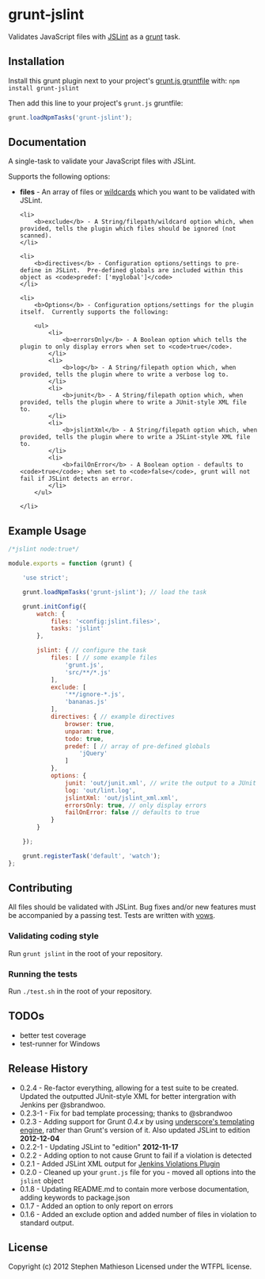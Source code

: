# grunt-jslint

Validates JavaScript files with [JSLint](https://github.com/douglascrockford/JSLint) as a [grunt](https://github.com/cowboy/grunt) task.

## Installation
Install this grunt plugin next to your project's [grunt.js gruntfile][getting_started] with: `npm install grunt-jslint`

Then add this line to your project's `grunt.js` gruntfile:

```javascript
grunt.loadNpmTasks('grunt-jslint');
```

[npm_registry_page]: http://search.npmjs.org/#/grunt-jslint
[grunt]: https://github.com/cowboy/grunt
[getting_started]: https://github.com/cowboy/grunt/blob/master/docs/getting_started.md

## Documentation

A single-task to validate your JavaScript files with JSLint.

Supports the following options:


<ul>
	<li>
		<b>files</b> - An array of files or <a href="https://github.com/gruntjs/grunt/blob/master/docs/api_file.md#file-lists-and-wildcards">wildcards</a> which you want to be validated with JSLint.
	</li>

	<li>
		<b>exclude</b> - A String/filepath/wildcard option which, when provided, tells the plugin which files should be ignored (not scanned).
	</li>

	<li>
		<b>directives</b> - Configuration options/settings to pre-define in JSLint.  Pre-defined globals are included within this object as <code>predef: ['myglobal']</code>
	</li>

	<li>
		<b>Options</b> - Configuration options/settings for the plugin itself.  Currently supports the following:

		<ul>
			<li>
				<b>errorsOnly</b> - A Boolean option which tells the plugin to only display errors when set to <code>true</code>.
			</li>
			<li>
				<b>log</b> - A String/filepath option which, when provided, tells the plugin where to write a verbose log to.
			</li>
			<li>
				<b>junit</b> - A String/filepath option which, when provided, tells the plugin where to write a JUnit-style XML file to.
			</li>
			<li>
				<b>jslintXml</b> - A String/filepath option which, when provided, tells the plugin where to write a JSLint-style XML file to.
			</li>
			<li>
				<b>failOnError</b> - A Boolean option - defaults to <code>true</code>; when set to <code>false</code>, grunt will not fail if JSLint detects an error.
			</li>
		</ul>

	</li>
</ul>


## Example Usage
```javascript
/*jslint node:true*/

module.exports = function (grunt) {

	'use strict';

	grunt.loadNpmTasks('grunt-jslint'); // load the task

	grunt.initConfig({
		watch: {
			files: '<config:jslint.files>',
			tasks: 'jslint'
		},

		jslint: { // configure the task
			files: [ // some example files
				'grunt.js',
				'src/**/*.js'
			],
			exclude: [
				'**/ignore-*.js',
				'bananas.js'
			],
			directives: { // example directives
				browser: true,
				unparam: true,
				todo: true,
				predef: [ // array of pre-defined globals
					'jQuery'
				]
			},
			options: {
				junit: 'out/junit.xml', // write the output to a JUnit XML
				log: 'out/lint.log',
				jslintXml: 'out/jslint_xml.xml',
				errorsOnly: true, // only display errors
				failOnError: false // defaults to true
			}
		}

	});

	grunt.registerTask('default', 'watch');
};
```

## Contributing

All files should be validated with JSLint.  Bug fixes and/or new features must be accompanied by a passing test.  Tests are written with [vows](http://vowsjs.org/).

### Validating coding style

Run `grunt jslint` in the root of your repository.

### Running the tests

Run `./test.sh` in the root of your repository.

## TODOs

- better test coverage
- test-runner for Windows

## Release History
* 0.2.4 - Re-factor everything, allowing for a test suite to be created.  Updated the outputted JUnit-style XML for better intergration with Jenkins per @sbrandwoo.
* 0.2.3-1 - Fix for bad template processing; thanks to @sbrandwoo
* 0.2.3 - Adding support for Grunt *0.4.x* by using [underscore's templating engine](http://underscorejs.org/#template), rather than Grunt's version of it.  Also updated JSLint to edition **2012-12-04**
* 0.2.2-1 - Updating JSLint to "edition" **2012-11-17**
* 0.2.2 - Adding option to not cause Grunt to fail if a violation is detected
* 0.2.1 - Added JSLint XML output for [Jenkins Violations Plugin](https://github.com/jenkinsci/violations-plugin)
* 0.2.0 - Cleaned up your `grunt.js` file for you - moved all options into the `jslint` object
* 0.1.8 - Updating README.md to contain more verbose documentation, adding keywords to package.json
* 0.1.7 - Added an option to only report on errors
* 0.1.6 - Added an exclude option and added number of files in violation to standard output.

## License
Copyright (c) 2012 Stephen Mathieson
Licensed under the WTFPL license.
